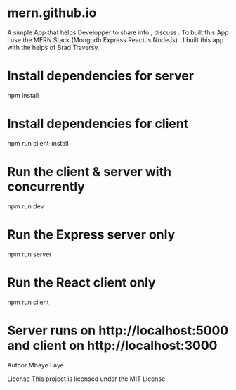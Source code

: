 # mern.github.io
A simple App that helps Developper to share info , discuss .
To built this App i use the MERN Stack (Mongodb Express ReactJs NodeJs) .
I built this app with the helps of Brad Traversy.


# Install dependencies for server
npm install

# Install dependencies for client
npm run client-install

# Run the client & server with concurrently
npm run dev

# Run the Express server only
npm run server

# Run the React client only
npm run client

# Server runs on http://localhost:5000 and client on http://localhost:3000







Author
Mbaye Faye

License
This project is licensed under the MIT License
